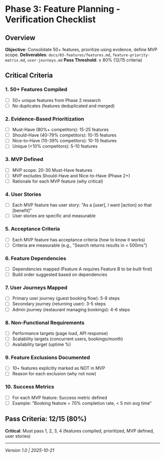 # Phase 3: Feature Planning - Verification Checklist

## Overview
**Objective**: Consolidate 50+ features, prioritize using evidence, define MVP scope.
**Deliverables**: `docs/03-features/features.md`, `feature-priority-matrix.md`, `user-journeys.md`
**Pass Threshold**: ≥ 80% (12/15 criteria)

## Critical Criteria

### 1. 50+ Features Compiled
- [ ] 50+ unique features from Phase 2 research
- [ ] No duplicates (features deduplicated and merged)

### 2. Evidence-Based Prioritization
- [ ] Must-Have (80%+ competitors): 15-25 features
- [ ] Should-Have (40-79% competitors): 10-15 features
- [ ] Nice-to-Have (10-39% competitors): 10-15 features
- [ ] Unique (<10% competitors): 5-10 features

### 3. MVP Defined
- [ ] MVP scope: 20-30 Must-Have features
- [ ] MVP excludes Should-Have and Nice-to-Have (Phase 2+)
- [ ] Rationale for each MVP feature (why critical)

### 4. User Stories
- [ ] Each MVP feature has user story: "As a [user], I want [action] so that [benefit]"
- [ ] User stories are specific and measurable

### 5. Acceptance Criteria
- [ ] Each MVP feature has acceptance criteria (how to know it works)
- [ ] Criteria are measurable (e.g., "Search returns results in < 500ms")

### 6. Feature Dependencies
- [ ] Dependencies mapped (Feature A requires Feature B to be built first)
- [ ] Build order suggested based on dependencies

### 7. User Journeys Mapped
- [ ] Primary user journey (guest booking flow): 5-8 steps
- [ ] Secondary journey (returning user): 3-5 steps
- [ ] Admin journey (restaurant managing bookings): 4-6 steps

### 8. Non-Functional Requirements
- [ ] Performance targets (page load, API response)
- [ ] Scalability targets (concurrent users, bookings/month)
- [ ] Availability target (uptime %)

### 9. Feature Exclusions Documented
- [ ] 10+ features explicitly marked as NOT in MVP
- [ ] Reason for each exclusion (why not now)

### 10. Success Metrics
- [ ] For each MVP feature: Success metric defined
- [ ] Example: "Booking feature = 70% completion rate, < 5 min avg time"

## Pass Criteria: 12/15 (80%)

**Critical**: Must pass 1, 2, 3, 4 (features compiled, prioritized, MVP defined, user stories)

---
*Version 1.0 | 2025-10-21*

